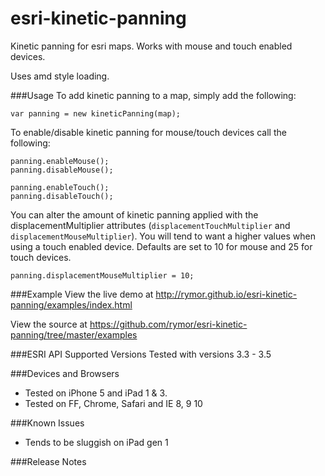 esri-kinetic-panning
====================

Kinetic panning for esri maps.  Works with mouse and touch enabled devices.  

Uses amd style loading.

###Usage
To add kinetic panning to a map, simply add the following:

    var panning = new kineticPanning(map);

To enable/disable kinetic panning for mouse/touch devices call the following:

    panning.enableMouse();
    panning.disableMouse();
    
    panning.enableTouch();
    panning.disableTouch();
    
You can alter the amount of kinetic panning applied with the displacementMultiplier attributes (`displacementTouchMultiplier` and `displacementMouseMultiplier`).  You will tend to want a higher values when using a touch enabled device.  Defaults are set to 10 for mouse and 25 for touch devices.
    
    panning.displacementMouseMultiplier = 10;

###Example
View the live demo at http://rymor.github.io/esri-kinetic-panning/examples/index.html

View the source at https://github.com/rymor/esri-kinetic-panning/tree/master/examples

###ESRI API Supported Versions
Tested with versions 3.3 - 3.5

###Devices and Browsers
* Tested on iPhone 5 and iPad 1 & 3.
* Tested on FF, Chrome, Safari and IE 8, 9 10

###Known Issues
* Tends to be sluggish on iPad gen 1

###Release Notes

